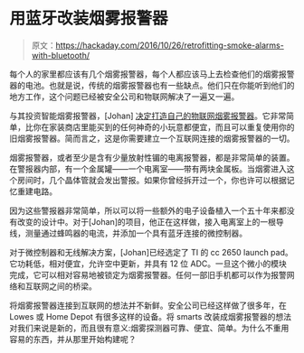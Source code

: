 # 用蓝牙改装烟雾报警器

> 原文：<https://hackaday.com/2016/10/26/retrofitting-smoke-alarms-with-bluetooth/>

每个人的家里都应该有几个烟雾报警器，每个人都应该马上去检查他们的烟雾报警器的电池。也就是说，传统的烟雾报警器也有一些缺点。他们只在你能听到他们的地方工作，这个问题已经被安全公司和物联网解决了一遍又一遍。

与其投资智能烟雾报警器，[Johan] [决定打造自己的物联网烟雾报警器](https://hackaday.io/project/10347-smartalarm)。它非常简单，比你在家装商店里能买到的任何神奇的小玩意都便宜，而且可以重复使用你的旧烟雾报警器。简而言之，这是你需要建立一个互联网连接的烟雾报警器的一切。

烟雾报警器，或者至少是含有少量放射性镅的电离报警器，都是非常简单的装置。在警报器内部，有一个金属罐——一个电离室——带有两块金属板。当烟雾进入这个房间时，几个晶体管就会发出警报。如果你曾经拆开过一个，你也许可以根据记忆重建电路。

因为这些警报器非常简单，所以可以将一些额外的电子设备植入一个五十年来都没有改变的设计中。对于[Johan]的项目，他正在这样做，接入电离室上的一根导线，测量通过蜂鸣器的电流，并添加一个具有蓝牙连接的微控制器。

对于微控制器和无线解决方案，[Johan]已经选定了 TI 的 cc 2650 launch pad。它功耗低，相对便宜，允许空中更新，并具有 12 位 ADC。一旦这个微小的模块完成，它可以相对容易地被锁定为烟雾报警器。任何一部旧手机都可以作为报警网络和互联网之间的桥梁。

将烟雾报警器连接到互联网的想法并不新鲜。安全公司已经这样做了很多年，在 Lowes 或 Home Depot 有很多这样的设备。将 smarts 改装成烟雾报警器的想法对我们来说是新的，而且很有意义:烟雾探测器可靠、便宜、简单。为什么不重用容易的东西，并从那里开始构建呢？